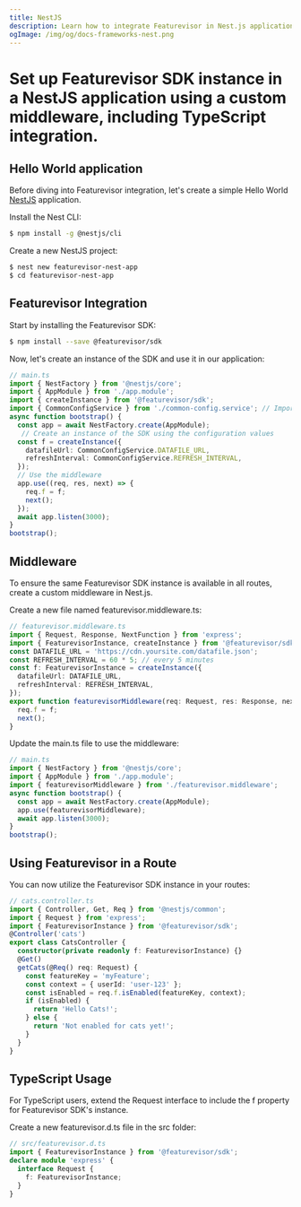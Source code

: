```yaml
---
title: NestJS
description: Learn how to integrate Featurevisor in Nest.js applications
ogImage: /img/og/docs-frameworks-nest.png
---
```


# Set up Featurevisor SDK instance in a NestJS application using a custom middleware, including TypeScript integration.

## Hello World application

Before diving into Featurevisor integration, let's create a simple Hello World [NestJS](https://nestjs.com/) application.

Install the Nest CLI:

```bash
$ npm install -g @nestjs/cli
```

Create a new NestJS project:

```bash
$ nest new featurevisor-nest-app
$ cd featurevisor-nest-app
```
## Featurevisor Integration

Start by installing the Featurevisor SDK:

```bash
$ npm install --save @featurevisor/sdk
```

Now, let's create an instance of the SDK and use it in our application:

```typescript
// main.ts
import { NestFactory } from '@nestjs/core';
import { AppModule } from './app.module';
import { createInstance } from '@featurevisor/sdk';
import { CommonConfigService } from './common-config.service'; // Import the configuration service
async function bootstrap() {
  const app = await NestFactory.create(AppModule);
   // Create an instance of the SDK using the configuration values
  const f = createInstance({
    datafileUrl: CommonConfigService.DATAFILE_URL,
    refreshInterval: CommonConfigService.REFRESH_INTERVAL,
  });
  // Use the middleware
  app.use((req, res, next) => {
    req.f = f;
    next();
  });
  await app.listen(3000);
}
bootstrap();
```

## Middleware

To ensure the same Featurevisor SDK instance is available in all routes, create a custom middleware in Nest.js.

Create a new file named featurevisor.middleware.ts:

```typescript
// featurevisor.middleware.ts
import { Request, Response, NextFunction } from 'express';
import { FeaturevisorInstance, createInstance } from '@featurevisor/sdk';
const DATAFILE_URL = 'https://cdn.yoursite.com/datafile.json';
const REFRESH_INTERVAL = 60 * 5; // every 5 minutes
const f: FeaturevisorInstance = createInstance({
  datafileUrl: DATAFILE_URL,
  refreshInterval: REFRESH_INTERVAL,
});
export function featurevisorMiddleware(req: Request, res: Response, next: NextFunction) {
  req.f = f;
  next();
}
```

Update the main.ts file to use the middleware:

```typescript
// main.ts
import { NestFactory } from '@nestjs/core';
import { AppModule } from './app.module';
import { featurevisorMiddleware } from './featurevisor.middleware';
async function bootstrap() {
  const app = await NestFactory.create(AppModule);
  app.use(featurevisorMiddleware);
  await app.listen(3000);
}
bootstrap();
```

## Using Featurevisor in a Route

You can now utilize the Featurevisor SDK instance in your routes:

```typescript
// cats.controller.ts
import { Controller, Get, Req } from '@nestjs/common';
import { Request } from 'express';
import { FeaturevisorInstance } from '@featurevisor/sdk';
@Controller('cats')
export class CatsController {
  constructor(private readonly f: FeaturevisorInstance) {}
  @Get()
  getCats(@Req() req: Request) {
    const featureKey = 'myFeature';
    const context = { userId: 'user-123' };
    const isEnabled = req.f.isEnabled(featureKey, context);
    if (isEnabled) {
      return 'Hello Cats!';
    } else {
      return 'Not enabled for cats yet!';
    }
  }
}
```

## TypeScript Usage

For TypeScript users, extend the Request interface to include the f property for Featurevisor SDK's instance.

Create a new featurevisor.d.ts file in the src folder:

```typescript
// src/featurevisor.d.ts
import { FeaturevisorInstance } from '@featurevisor/sdk';
declare module 'express' {
  interface Request {
    f: FeaturevisorInstance;
  }
}
```
